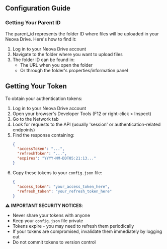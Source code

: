 ## Configuration Guide

### Getting Your Parent ID

The parent_id represents the folder ID where files will be uploaded in your Neova Drive. Here's how to find it:

1. Log in to your Neova Drive account
2. Navigate to the folder where you want to upload files
3. The folder ID can be found in:
   - The URL when you open the folder
   - Or through the folder's properties/information panel

## Getting Your Token

To obtain your authentication tokens:

1. Log in to your Neova Drive account
2. Open your browser's Developer Tools (F12 or right-click > Inspect)
3. Go to the Network tab
4. Look for requests to the API (usually 'session' or authentication-related endpoints)
5. Find the response containing:
   ```json
   {
     "accessToken": "...",
     "refreshToken": "...",
     "expires": "YYYY-MM-DDT05:21:13..."
   }
   ```
6. Copy these tokens to your `config.json` file:
   ```json
   {
     "access_token": "your_access_token_here",
     "refresh_token": "your_refresh_token_here"
   }
   ```

⚠️ **IMPORTANT SECURITY NOTICES**:

- Never share your tokens with anyone
- Keep your `config.json` file private
- Tokens expire - you may need to refresh them periodically
- If your tokens are compromised, invalidate them immediately by logging out
- Do not commit tokens to version control
